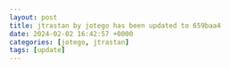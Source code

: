 ```yaml
---
layout: post
title: jtrastan by jotego has been updated to 659baa4
date: 2024-02-02 16:42:57 +0000
categories: [jotego, jtrastan]
tags: [update]
---
```


